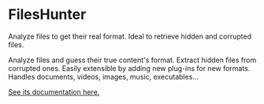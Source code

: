 FilesHunter
=============

Analyze files to get their real format. Ideal to retrieve hidden and corrupted files.

Analyze files and guess their true content\'s format.
Extract hidden files from corrupted ones.
Easily extensible by adding new plug-ins for new formats.
Handles documents, videos, images, music, executables...

[See its documentation here.](http://fileshunter.sourceforge.net)
